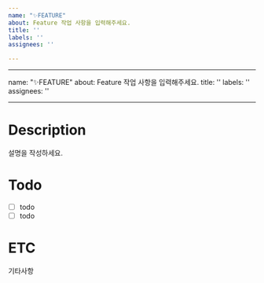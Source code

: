 ```yaml
---
name: "✨FEATURE"
about: Feature 작업 사항을 입력해주세요.
title: ''
labels: ''
assignees: ''

---
```


---
name: "✨FEATURE"
about: Feature 작업 사항을 입력해주세요.
title: ''
labels: ''
assignees: ''

---

# Description
설명을 작성하세요.

# Todo
- [ ] todo
- [ ] todo

# ETC
기타사항
